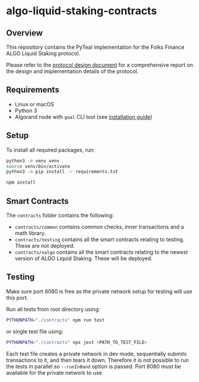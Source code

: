 # algo-liquid-staking-contracts

## Overview

This repository contains the PyTeal implementation for the Folks Finance ALGO Liquid Staking protocol.

Please refer to the [protocol design document](https://docs.google.com/document/d/1w-0ZmpWGTGrFl46PNhjmguEKj3ChnnFnMM3X_is1R9M/edit?usp=sharing) for a comprehensive report on the design and implementation details of the protocol.

## Requirements

- Linux or macOS
- Python 3
- Algorand node with `goal` CLI tool (see [installation guide](https://developer.algorand.org/docs/run-a-node/setup/install/))

## Setup

To install all required packages, run:

```bash
python3 -m venv venv
source venv/bin/activate
python3 -m pip install -r requirements.txt
```

```bash
npm install
```

## Smart Contracts

The `contracts` folder contains the following:

- `contracts/common` contains common checks, inner transactions and a math library.
- `contracts/testing` contains all the smart contracts relating to testing. These are not deployed.
- `contracts/xalgo` contains all the smart contracts relating to the newest version of ALGO Liquid Staking. These will be deployed.

## Testing

Make sure port 8080 is free as the private network setup for testing will use this port.

Run all tests from root directory using:

```bash
PYTHONPATH="./contracts" npm run test
```

or single test file using:

```bash
PYTHONPATH="./contracts" npx jest <PATH_TO_TEST_FILE>
```

Each test file creates a private network in dev mode, sequentially submits transactions to it, and then tears it down. Therefore it is not possible to run the tests in parallel so `--runInBand` option is passed. Port 8080 must be available for the private network to use.
